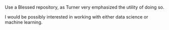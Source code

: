 Use a Blessed repository, as Turner very emphasized the utility of doing so.

I would be possibly interested in working with either data science or machine learning. 
